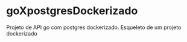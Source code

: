 # goXpostgresDockerizado
Projeto de API go com postgres dockerizado. Esqueleto de um projeto dockerizado
